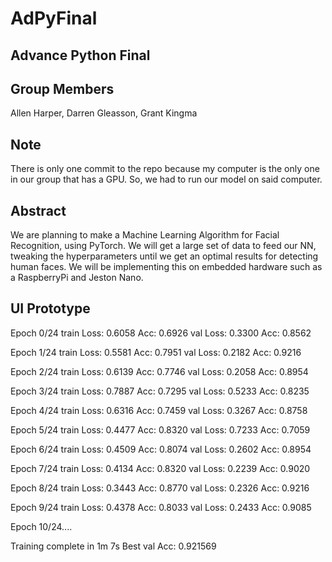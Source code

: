 # AdPyFinal
Advance Python Final
---------------------


Group Members
-------------
Allen Harper, Darren Gleasson, Grant Kingma


Note
-------------
There is only one commit to the repo because my computer is the only one in our group that has a GPU. So, we had to run our model on said computer.



Abstract
-------------
We are planning to make a Machine Learning Algorithm for Facial Recognition, using PyTorch. We will get a large set of data to feed our NN, tweaking the hyperparameters until we get an optimal results for detecting human faces. We will be implementing this on embedded hardware such as a RaspberryPi and Jeston Nano.

UI Prototype
-------------
Epoch 0/24
train Loss: 0.6058 Acc: 0.6926
val Loss: 0.3300 Acc: 0.8562

Epoch 1/24
train Loss: 0.5581 Acc: 0.7951
val Loss: 0.2182 Acc: 0.9216

Epoch 2/24
train Loss: 0.6139 Acc: 0.7746
val Loss: 0.2058 Acc: 0.8954

Epoch 3/24
train Loss: 0.7887 Acc: 0.7295
val Loss: 0.5233 Acc: 0.8235

Epoch 4/24
train Loss: 0.6316 Acc: 0.7459
val Loss: 0.3267 Acc: 0.8758

Epoch 5/24
train Loss: 0.4477 Acc: 0.8320
val Loss: 0.7233 Acc: 0.7059

Epoch 6/24
train Loss: 0.4509 Acc: 0.8074
val Loss: 0.2602 Acc: 0.8954

Epoch 7/24
train Loss: 0.4134 Acc: 0.8320
val Loss: 0.2239 Acc: 0.9020

Epoch 8/24
train Loss: 0.3443 Acc: 0.8770
val Loss: 0.2326 Acc: 0.9216

Epoch 9/24
train Loss: 0.4378 Acc: 0.8033
val Loss: 0.2433 Acc: 0.9085

Epoch 10/24....

Training complete in 1m 7s
Best val Acc: 0.921569